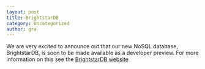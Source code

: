 ```yaml
---
layout: post
title: BrightstarDB
category: Uncategorized
author: gra
---
```

We are very excited to announce out that our new NoSQL database, BrightstarDB, is soon to be made available as a developer preview. For more information on this see the <a href="http://www.brightstarDB.com">BrightstarDB website</a> 













